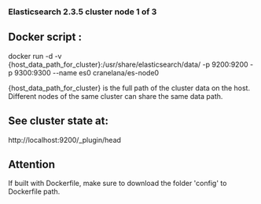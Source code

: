 ### Elasticsearch 2.3.5 cluster node 1 of 3

## Docker script :
docker run -d -v {host_data_path_for_cluster}:/usr/share/elasticsearch/data/ -p 9200:9200 -p 9300:9300 --name es0 cranelana/es-node0 

{host_data_path_for_cluster} is the full path of the cluster data on the host. Different nodes of the same cluster can share the same data path.

## See cluster state at:
http://localhost:9200/_plugin/head

## Attention 
If built with Dockerfile, make sure to download the folder 'config' to Dockerfile path.
